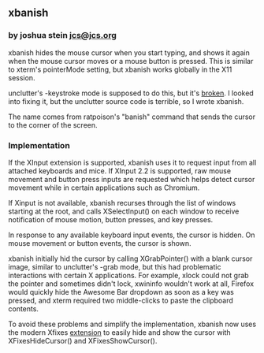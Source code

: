 ## xbanish
### by joshua stein <jcs@jcs.org>

xbanish hides the mouse cursor when you start typing, and shows it again when
the mouse cursor moves or a mouse button is pressed.  This is similar to
xterm's pointerMode setting, but xbanish works globally in the X11 session.

unclutter's -keystroke mode is supposed to do this, but it's
[broken](https://bugs.launchpad.net/ubuntu/+source/unclutter/+bug/54148).
I looked into fixing it, but the unclutter source code is terrible, so I wrote
xbanish.

The name comes from ratpoison's "banish" command that sends the cursor to the
corner of the screen.


### Implementation

If the XInput extension is supported, xbanish uses it to request input from all
attached keyboards and mice.  If XInput 2.2 is supported, raw mouse movement
and button press inputs are requested which helps detect cursor movement while
in certain applications such as Chromium.

If Xinput is not available, xbanish recurses through the list of windows
starting at the root, and calls XSelectInput() on each window to receive
notification of mouse motion, button presses, and key presses.

In response to any available keyboard input events, the cursor is hidden.  On
mouse movement or button events, the cursor is shown.

xbanish initially hid the cursor by calling XGrabPointer() with a blank cursor
image, similar to unclutter's -grab mode, but this had problematic interactions
with certain X applications.  For example, xlock could not grab the pointer and
sometimes didn't lock, xwininfo wouldn't work at all, Firefox would quickly
hide the Awesome Bar dropdown as soon as a key was pressed, and xterm required
two middle-clicks to paste the clipboard contents.

To avoid these problems and simplify the implementation, xbanish now uses the
modern Xfixes
[extension](http://cgit.freedesktop.org/xorg/proto/fixesproto/plain/fixesproto.txt)
to easily hide and show the cursor with XFixesHideCursor() and
XFixesShowCursor().
